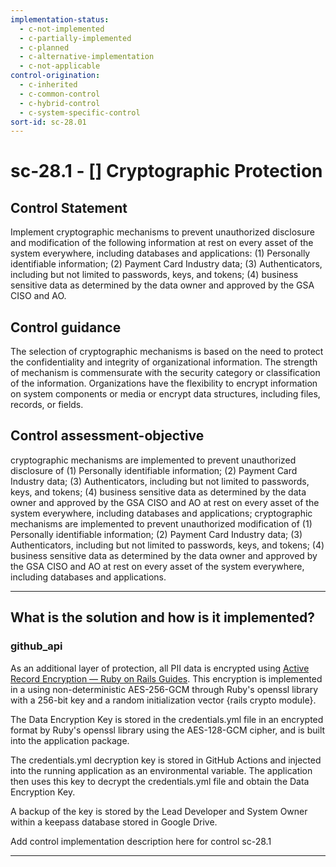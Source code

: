 ```yaml
---
implementation-status:
  - c-not-implemented
  - c-partially-implemented
  - c-planned
  - c-alternative-implementation
  - c-not-applicable
control-origination:
  - c-inherited
  - c-common-control
  - c-hybrid-control
  - c-system-specific-control
sort-id: sc-28.01
---
```


# sc-28.1 - \[\] Cryptographic Protection

## Control Statement

Implement cryptographic mechanisms to prevent unauthorized disclosure and modification of the following information at rest on every asset of the system everywhere, including databases and applications: (1) Personally identifiable information; (2) Payment Card Industry data; (3) Authenticators, including but not limited to passwords, keys, and tokens; (4) business sensitive data as determined by the data owner and approved by the GSA CISO and AO.

## Control guidance

The selection of cryptographic mechanisms is based on the need to protect the confidentiality and integrity of organizational information. The strength of mechanism is commensurate with the security category or classification of the information. Organizations have the flexibility to encrypt information on system components or media or encrypt data structures, including files, records, or fields.

## Control assessment-objective

cryptographic mechanisms are implemented to prevent unauthorized disclosure of (1) Personally identifiable information; (2) Payment Card Industry data; (3) Authenticators, including but not limited to passwords, keys, and tokens; (4) business sensitive data as determined by the data owner and approved by the GSA CISO and AO at rest on every asset of the system everywhere, including databases and applications;
cryptographic mechanisms are implemented to prevent unauthorized modification of (1) Personally identifiable information; (2) Payment Card Industry data; (3) Authenticators, including but not limited to passwords, keys, and tokens; (4) business sensitive data as determined by the data owner and approved by the GSA CISO and AO at rest on every asset of the system everywhere, including databases and applications.

______________________________________________________________________

## What is the solution and how is it implemented?

### github_api

As an additional layer of protection, all PII data is encrypted using [Active Record Encryption — Ruby on Rails Guides](https://guides.rubyonrails.org/active_record_encryption.html).
This encryption is implemented in a using non-deterministic AES-256-GCM through Ruby's openssl library with a 256-bit key and a random initialization vector {rails crypto module}.

The Data Encryption Key is stored in the credentials.yml file in an encrypted format by Ruby's openssl library using the AES-128-GCM cipher,
and is built into the application package.

The credentials.yml decryption key is stored in GitHub Actions and injected into the running application as an environmental variable. The application then uses this key
to decrypt the credentials.yml file and obtain the Data Encryption Key.

A backup of the key is stored by the Lead Developer and System Owner within a keepass database stored in Google Drive.


Add control implementation description here for control sc-28.1

______________________________________________________________________
